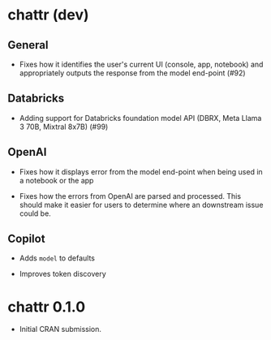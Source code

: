 # chattr (dev)

## General

* Fixes how it identifies the user's current UI (console, app, notebook) and
appropriately outputs the response from the model end-point (#92)

## Databricks

* Adding support for Databricks foundation model API (DBRX, Meta Llama 3 70B,
Mixtral 8x7B) (#99)

## OpenAI

* Fixes how it displays error from the model end-point when being used in a 
notebook or the app

* Fixes how the errors from OpenAI are parsed and processed. This should make
it easier for users to determine where an downstream issue could be.

## Copilot

* Adds `model` to defaults 

* Improves token discovery 

# chattr 0.1.0

* Initial CRAN submission.
